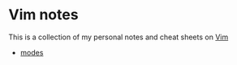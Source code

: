 # Vim notes

This is a collection of my personal notes and cheat sheets on
[Vim](https://www.vim.org/)

- [modes](modes.md)
